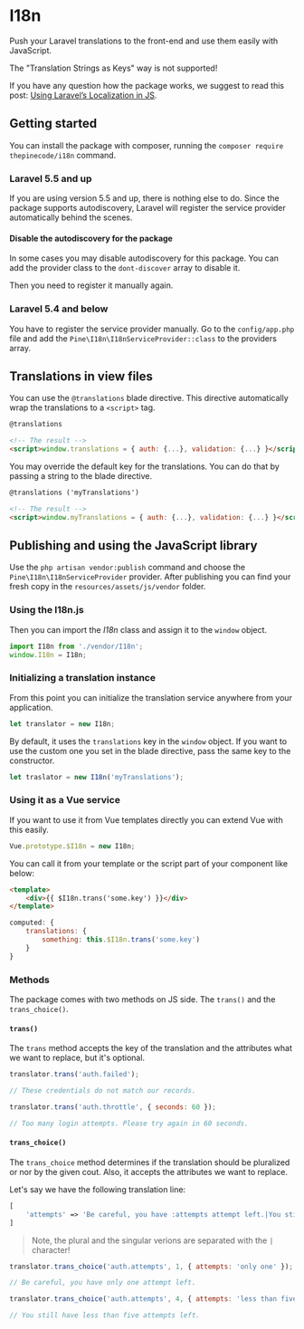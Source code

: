 # I18n

Push your Laravel translations to the front-end and use them easily with JavaScript.

The "Translation Strings as Keys" way is not supported!

If you have any question how the package works, we suggest to read this post:
[Using Laravel’s Localization in JS](https://pineco.de/using-laravels-localization-js/).

## Getting started

You can install the package with composer, running the ``composer require thepinecode/i18n`` command.

### Laravel 5.5 and up

If you are using version 5.5 and up, there is nothing else to do.
Since the package supports autodiscovery, Laravel will register the service provider automatically behind the scenes.

#### Disable the autodiscovery for the package

In some cases you may disable autodiscovery for this package.
You can add the provider class to the ``dont-discover`` array to disable it.

Then you need to register it manually again.

### Laravel 5.4 and below

You have to register the service provider manually.
Go to the ``config/app.php`` file and add the ``Pine\I18n\I18nServiceProvider::class`` to the providers array.

## Translations in view files

You can use the ``@translations`` blade directive.
This directive automatically wrap the translations to a ``<script>`` tag.

```html
@translations

<!-- The result -->
<script>window.translations = { auth: {...}, validation: {...} }</script>
```

You may override the default key for the translations. You can do that by passing a string to the blade directive.

```html
@translations ('myTranslations')

<!-- The result -->
<script>window.myTranslations = { auth: {...}, validation: {...} }</script>
```

## Publishing and using the JavaScript library

Use the ``php artisan vendor:publish`` command and choose the ``Pine\I18n\I18nServiceProvider`` provider.
After publishing you can find your fresh copy in the ``resources/assets/js/vendor`` folder.

### Using the I18n.js

Then you can import the *I18n* class and assign it to the ``window`` object.

```js
import I18n from './vendor/I18n';
window.I18n = I18n;
```

### Initializing a translation instance

From this point you can initialize the translation service anywhere from your application.

```js
let translator = new I18n;
```

By default, it uses the ``translations`` key in the ``window`` object.
If you want to use the custom one you set in the blade directive, pass the same key to the constructor.

```js
let traslator = new I18n('myTranslations');
```

### Using it as a Vue service

If you want to use it from Vue templates directly you can extend Vue with this easily.

```js
Vue.prototype.$I18n = new I18n;
```

You can call it from your template or the script part of your component like below:

```html
<template>
    <div>{{ $I18n.trans('some.key') }}</div>
</template>
```

```js
computed: {
    translations: {
        something: this.$I18n.trans('some.key')
    }
}
```

### Methods

The package comes with two methods on JS side. The ``trans()`` and the ``trans_choice()``.

#### ``trans()``

The ``trans`` method accepts the key of the translation and the attributes what we want to replace, but it's optional.

```js
translator.trans('auth.failed');

// These credentials do not match our records.

translator.trans('auth.throttle', { seconds: 60 });

// Too many login attempts. Please try again in 60 seconds.
```

#### ``trans_choice()``

The ``trans_choice`` method determines if the translation should be pluralized or nor by the given cout.
Also, it accepts the attributes we want to replace.

Let's say we have the following translation line:
```php
[
    'attempts' => 'Be careful, you have :attempts attempt left.|You still have :attempts attempts left.',
]
```
> Note, the plural and the singular verions are separated with the ``|`` character!

```js
translator.trans_choice('auth.attempts', 1, { attempts: 'only one' });

// Be careful, you have only one attempt left.

translator.trans_choice('auth.attempts', 4, { attempts: 'less than five' });

// You still have less than five attempts left.
```
